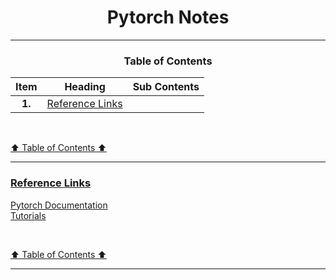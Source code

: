 # <center>Pytorch Notes</center>

---  

### <center>Table of Contents</center>  
|Item|Heading|Sub Contents|
|:---:|:---:|:---:|
| **1.** | [Reference Links](#reference-links) ||

<br>

[⬆ Table of Contents ⬆](#pytorch-notes)    

---  

### <u>Reference Links</u>  

[Pytorch Documentation](https://pytorch.org/docs/stable/index.html)  
[Tutorials](https://pytorch.org/tutorials/beginner/basics/intro.html)  

<br>

[⬆ Table of Contents ⬆](#pytorch-notes)    

---  